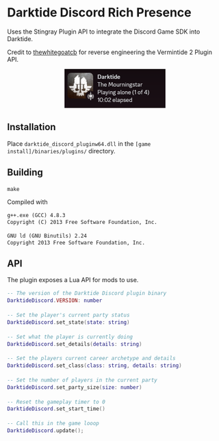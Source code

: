 # Darktide Discord Rich Presence

Uses the Stingray Plugin API to integrate the Discord Game SDK into Darktide.

Credit to [thewhitegoatcb](https://github.com/thewhitegoatcb/rawray) for reverse engineering the Vermintide 2 Plugin API.

<p align="center">
	<img src="./assets/Screenshot1.png"/>
</p>

## Installation

Place `darktide_discord_pluginw64.dll` in the `[game install]/binaries/plugins/` directory.

## Building

```
make
```

Compiled with

```
g++.exe (GCC) 4.8.3
Copyright (C) 2013 Free Software Foundation, Inc.

GNU ld (GNU Binutils) 2.24
Copyright 2013 Free Software Foundation, Inc.
```

## API

The plugin exposes a Lua API for mods to use.

```lua
-- The version of the Darktide Discord plugin binary
DarktideDiscord.VERSION: number

-- Set the player's current party status
DarktideDiscord.set_state(state: string)

-- Set what the player is currently doing
DarktideDiscord.set_details(details: string)

-- Set the players current career archetype and details
DarktideDiscord.set_class(class: string, details: string)

-- Set the number of players in the current party
DarktideDiscord.set_party_size(size: number)

-- Reset the gameplay timer to 0
DarktideDiscord.set_start_time()

-- Call this in the game looop
DarktideDiscord.update();
```
